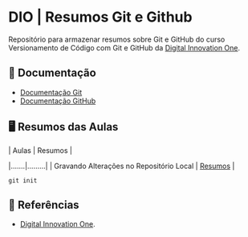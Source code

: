 # DIO | Resumos Git e Github
Repositório para armazenar resumos sobre Git e GitHub do curso Versionamento de Código com Git e GitHub da [Digital Innovation One](https://www.dio.me/).
## 📕 Documentação
- [Documentação Git](https://git-scm.com/doc)
- [Documentação GitHub](https://www.docs.github.com)
## 🖥️ Resumos das Aulas
| Aulas | Resumos |

|.......|.........|
| Gravando Alterações no Repositório Local | [Resumos]() |
```
git init
```
## 🔎 Referências
- [Digital Innovation One]().
